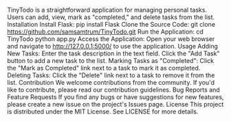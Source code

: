 TinyTodo is a straightforward application for managing personal tasks. Users can add, view, mark as "completed," and delete tasks from the list.
Installation
Install Flask:
pip install Flask
Clone the Source Code:
git clone https://github.com/samsamtrum/TinyTodo.git
Run the Application:
cd TinyTodo
python app.py
Access the Application:
Open your web browser and navigate to http://127.0.0.1:5000/ to use the application.
Usage
Adding New Tasks:
Enter the task description in the text field.
Click the "Add Task" button to add a new task to the list.
Marking Tasks as "Completed":
Click the "Mark as Completed" link next to a task to mark it as completed.
Deleting Tasks:
Click the "Delete" link next to a task to remove it from the list.
Contribution
We welcome contributions from the community. If you'd like to contribute, please read our contribution guidelines.
Bug Reports and Feature Requests
If you find any bugs or have suggestions for new features, please create a new issue on the project's Issues page.
License
This project is distributed under the MIT License. See LICENSE for more details.
